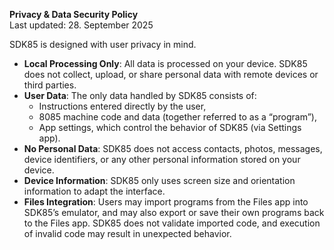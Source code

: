**Privacy & Data Security Policy**
<br>Last updated: 28. September 2025

SDK85 is designed with user privacy in mind.
- **Local Processing Only**: All data is processed on your device. SDK85 does not collect, upload, or share personal data with remote devices or third parties.
- **User Data**: The only data handled by SDK85 consists of:
  - Instructions entered directly by the user,
  - 8085 machine code and data (together referred to as a “program”),
  - App settings, which control the behavior of SDK85 (via Settings app).
- **No Personal Data**: SDK85 does not access contacts, photos, messages, device identifiers, or any other personal information stored on your device.
- **Device Information**: SDK85 only uses screen size and orientation information to adapt the interface.
- **Files Integration**: Users may import programs from the Files app into SDK85’s emulator, and may also export or save their own programs back to the Files app. SDK85 does not validate imported code, and execution of invalid code may result in unexpected behavior.
